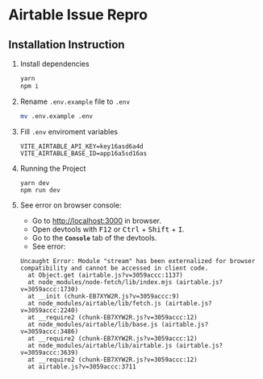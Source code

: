 # Airtable Issue Repro

## Installation Instruction

1. Install dependencies

   ```bash
   yarn
   npm i
   ```

2. Rename `.env.example` file to `.env`

   ```bash
   mv .env.example .env
   ```

3. Fill `.env` enviroment variables

   ```dotenv
   VITE_AIRTABLE_API_KEY=key16asd6a4d
   VITE_AIRTABLE_BASE_ID=app16a5sd16as
   ```

4. Running the Project

   ```
   yarn dev
   npm run dev
   ```

5. See error on browser console:

   - Go to [http://localhost:3000](http://localhost:3000) in browser.
   - Open devtools with <kbd>F12</kbd> or <kbd>Ctrl</kbd> + <kbd>Shift</kbd> + <kbd>I</kbd>.
   - Go to the **`Console`** tab of the devtools.
   - See error:

   ```log
   Uncaught Error: Module "stream" has been externalized for browser compatibility and cannot be accessed in client code.
     at Object.get (airtable.js?v=3059accc:1137)
     at node_modules/node-fetch/lib/index.mjs (airtable.js?v=3059accc:1730)
     at __init (chunk-EB7XYW2R.js?v=3059accc:9)
     at node_modules/airtable/lib/fetch.js (airtable.js?v=3059accc:2240)
     at __require2 (chunk-EB7XYW2R.js?v=3059accc:12)
     at node_modules/airtable/lib/base.js (airtable.js?v=3059accc:3486)
     at __require2 (chunk-EB7XYW2R.js?v=3059accc:12)
     at node_modules/airtable/lib/airtable.js (airtable.js?v=3059accc:3639)
     at __require2 (chunk-EB7XYW2R.js?v=3059accc:12)
     at airtable.js?v=3059accc:3711
   ```
